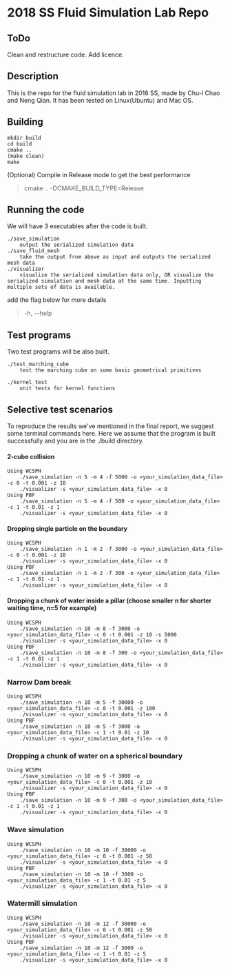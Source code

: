 # 2018 SS Fluid Simulation Lab Repo

## ToDo
Clean and restructure code.
Add licence.

## Description

This is the repo for the fluid simulation lab in 2018 SS, made by Chu-I Chao and Neng Qian. It has been tested on Linux(Ubuntu) and Mac OS.

## Building

    mkdir build
    cd build
    cmake ..
    (make clean)
    make

(Optional) Compile in Release mode to get the best performance
> cmake .. -DCMAKE_BUILD_TYPE=Release

## Running the code

We will have 3 executables after the code is built.

    ./save_simulation
        output the serialized simulation data
    ./save_fluid_mesh
        take the output from above as input and outputs the serialized mesh data
    ./visualizer
        visualize the serialized simulation data only, OR visualize the serialized simulation and mesh data at the same time. Inputting multiple sets of data is available.

add the flag below for more details
> -h, --help

## Test programs

Two test programs will be also built. 

    ./test_marching_cube
        test the marching cube on some basic geometrical primitives
    
    ./kernel_test
        unit tests for kernel functions

## Selective test scenarios

To reproduce the results we've mentioned in the final report, we suggest some terminal commands here.
Here we assume that the program is built successfully and you are in the ./build directory.

#### 2-cube collision

    Using WCSPH
        ./save_simulation -n 5 -m 4 -f 5000 -o <your_simulation_data_file> -c 0 -t 0.001 -z 10
        ./visualizer -s <your_simulation_data_file> -x 0
    Using PBF
        ./save_simulation -n 5 -m 4 -f 500 -o <your_simulation_data_file> -c 1 -t 0.01 -z 1
        ./visualizer -s <your_simulation_data_file> -x 0    

#### Dropping single particle on the boundary

    Using WCSPH
        ./save_simulation -n 1 -m 2 -f 3000 -o <your_simulation_data_file> -c 0 -t 0.001 -z 10
        ./visualizer -s <your_simulation_data_file> -x 0
    Using PBF
        ./save_simulation -n 1 -m 2 -f 300 -o <your_simulation_data_file> -c 1 -t 0.01 -z 1 
        ./visualizer -s <your_simulation_data_file> -x 0
        
#### Dropping a chunk of water inside a pillar (choose smaller n for shorter waiting time, n=5 for example)

    Using WCSPH 
        ./save_simulation -n 10 -m 8 -f 3000 -o <your_simulation_data_file> -c 0 -t 0.001 -z 10 -s 5000
        ./visualizer -s <your_simulation_data_file> -x 0
    Using PBF
        ./save_simulation -n 10 -m 8 -f 300 -o <your_simulation_data_file> -c 1 -t 0.01 -z 1
        ./visualizer -s <your_simulation_data_file> -x 0     
        
### Narrow Dam break

    Using WCSPH
        ./save_simulation -n 10 -m 5 -f 30000 -o <your_simulation_data_file> -c 0 -t 0.001 -z 100
        ./visualizer -s <your_simulation_data_file> -x 0
    Using PBF
        ./save_simulation -n 10 -m 5 -f 3000 -o <your_simulation_data_file> -c 1 -t 0.01 -z 10
        ./visualizer -s <your_simulation_data_file> -x 0

### Dropping a chunk of water on a spherical boundary
    
    Using WCSPH
        ./save_simulation -n 10 -m 9 -f 3000 -o <your_simulation_data_file> -c 0 -t 0.001 -z 10
        ./visualizer -s <your_simulation_data_file> -x 0    
    Using PBF
        ./save_simulation -n 10 -m 9 -f 300 -o <your_simulation_data_file> -c 1 -t 0.01 -z 1
        ./visualizer -s <your_simulation_data_file> -x 0

### Wave simulation

    Using WCSPH
        ./save_simulation -n 10 -m 10 -f 30000 -o <your_simulation_data_file> -c 0 -t 0.001 -z 50
        ./visualizer -s <your_simulation_data_file> -x 0    
    Using PBF
        ./save_simulation -n 10 -m 10 -f 3000 -o <your_simulation_data_file> -c 1 -t 0.01 -z 5
        ./visualizer -s <your_simulation_data_file> -x 0

### Watermill simulation

    Using WCSPH
        ./save_simulation -n 10 -m 12 -f 30000 -o <your_simulation_data_file> -c 0 -t 0.001 -z 50
        ./visualizer -s <your_simulation_data_file> -x 0    
    Using PBF
        ./save_simulation -n 10 -m 12 -f 3000 -o <your_simulation_data_file> -c 1 -t 0.01 -z 5
        ./visualizer -s <your_simulation_data_file> -x 0
